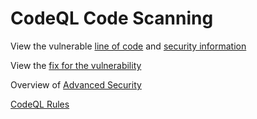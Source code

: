 # CodeQL Code Scanning

View the vulnerable [line of code](https://github.com/jasoncabot-ms/devops-demo-code-scanning/blob/main/index.js#L266) and [security information](https://github.com/jasoncabot-ms/devops-demo-code-scanning/security/code-scanning/1)

View the [fix for the vulnerability](https://github.com/jasoncabot-ms/devops-demo-code-scanning/pull/1)

Overview of [Advanced Security](https://github.com/features/security)

[CodeQL Rules](https://github.com/github/codeql)
